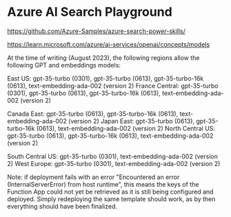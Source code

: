 # Azure AI Search Playground

https://github.com/Azure-Samples/azure-search-power-skills/

https://learn.microsoft.com/azure/ai-services/openai/concepts/models

At the time of writing (August 2023), the following regions allow the following GPT and embeddings models:

East US: gpt-35-turbo (0301), gpt-35-turbo (0613), gpt-35-turbo-16k (0613), text-embedding-ada-002 (version 2)
France Central: gpt-35-turbo (0301), gpt-35-turbo (0613), gpt-35-turbo-16k (0613), text-embedding-ada-002 (version 2)

Canada East: gpt-35-turbo (0613), gpt-35-turbo-16k (0613), text-embedding-ada-002 (version 2)
Japan East: gpt-35-turbo (0613), gpt-35-turbo-16k (0613), text-embedding-ada-002 (version 2)
North Central US: gpt-35-turbo (0613), gpt-35-turbo-16k (0613), text-embedding-ada-002 (version 2)

South Central US: gpt-35-turbo (0301), text-embedding-ada-002 (version 2)
West Europe: gpt-35-turbo (0301), text-embedding-ada-002 (version 2)

Note: if deployment fails with an error "Encountered an error (InternalServerError) from host runtime",
this means the keys of the Function App could not yet be retrieved as it is still being configured and deployed.
Simply redeploying the same template should work, as by then everything should have been finalized.
